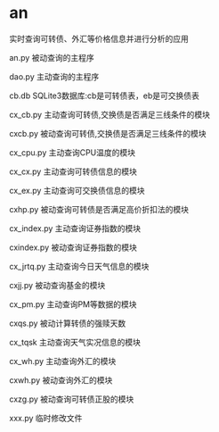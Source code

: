# an
实时查询可转债、外汇等价格信息并进行分析的应用

an.py       被动查询的主程序

dao.py      主动查询的主程序

cb.db       SQLite3数据库:cb是可转债表，eb是可交换债表

cx_cb.py    主动查询可转债,交换债是否满足三线条件的模块

cxcb.py     被动查询可转债,交换债是否满足三线条件的模块

cx_cpu.py   主动查询CPU温度的模块

cx_cx.py    主动查询可转债信息的模块

cx_ex.py    主动查询可交换债信息的模块

cxhp.py     被动查询可转债是否满足高价折扣法的模块

cx_index.py 主动查询证券指数的模块

cxindex.py  被动查询证券指数的模块

cx_jrtq.py  主动查询今日天气信息的模块

cxjj.py     被动查询基金的模块

cx_pm.py    主动查询PM等数据的模块

cxqs.py     被动计算转债的强赎天数

cx_tqsk     主动查询天气实况信息的模块

cx_wh.py    主动查询外汇的模块

cxwh.py     被动查询外汇的模块

cxzg.py     被动查询可转债正股的模块

xxx.py      临时修改文件
